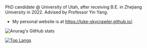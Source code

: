 <!--
**Luke-Skycrawler/Luke-Skycrawler** is a ✨ _special_ ✨ repository because its `README.md` (this file) appears on your GitHub profile.

Here are some ideas to get you started:

- 🔭 I’m currently working on ...
- 🌱 I’m currently learning ...
- 👯 I’m looking to collaborate on ...
- 🤔 I’m looking for help with ...
- 💬 Ask me about ...
- 📫 How to reach me: ...
- 😄 Pronouns: ...
- ⚡ Fun fact: ...
-->

PhD candidate @ University of Utah, after receiving B.E. in Zhejiang University in 2022. Advised by Professor Yin Yang.

<!-- I'm currently conataminating taichi(https://github.com/taichi-dev/taichi) project with my cringe code and working on a auto-quantization compiler support. -->

- My personal website is at https://luke-skycrawler.github.io/.

![Anurag's GitHub stats](https://github-readme-stats.vercel.app/api?username=Luke-Skycrawler&show_icons=true&theme=graywhite&hide_border=true)

[![Top Langs](https://github-readme-stats.vercel.app/api/top-langs/?username=Luke-Skycrawler&theme=graywhite&layout=compact&hide_border=true)](https://github.com/Luke-Skycrawler/github-readme-stats)

